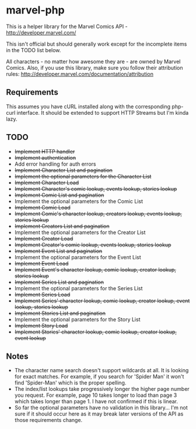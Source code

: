 marvel-php
==========

This is a helper library for the Marvel Comics API - http://developer.marvel.com/

This isn't official but should generally work except for the incomplete items in the TODO list below.

All characters - no matter how awesome they are - are owned by Marvel Comics. Also, if you use this library, make sure you follow their attribution rules: http://developer.marvel.com/documentation/attribution

## Requirements

This assumes you have cURL installed along with the corresponding php-curl interface. It should be extended to support HTTP Streams but I'm kinda lazy.

## TODO

*  ~~Implement HTTP handler~~
*  ~~Implement authentication~~
*  Add error handling for auth errors
*  ~~Implement Character List and pagination~~
*  ~~Implement the optional parameters for the Character List~~
*  ~~Implement Character Load~~
*  ~~Implement Character's comic lookup, events lookup, stories lookup~~
*  ~~Implement Comic List and pagination~~
*  Implement the optional parameters for the Comic List
*  ~~Implement Comic Load~~
*  ~~Implement Comic's character lookup, creators lookup, events lookup, stories lookup~~
*  ~~Implement Creators List and pagination~~
*  Implement the optional parameters for the Creator List
*  ~~Implement Creator Load~~
*  ~~Implement Creator's comic lookup, events lookup, stories lookup~~
*  ~~Implement Event List and pagination~~
*  Implement the optional parameters for the Event List
*  ~~Implement Event Load~~
*  ~~Implement Event's character lookup, comic lookup, creator lookup, stories lookup~~
*  ~~Implement Series List and pagination~~
*  Implement the optional parameters for the Series List
*  ~~Implement Series Load~~
*  ~~Implement Series' character lookup, comic lookup, creator lookup, event lookup, stories lookup~~
*  ~~Implement Stories List and pagination~~
*  Implement the optional parameters for the Story List
*  ~~Implement Story Load~~
*  ~~Implement Stories' character lookup, comic lookup, creator lookup, event lookup~~

## Notes

*  The character name search doesn't support wildcards at all. It is looking for exact matches. For example, if you search for 'Spider Man' it won't find 'Spider-Man' which is the proper spelling.
*  The index/list lookups take progressively longer the higher page number you request. For example, page 10 takes longer to load than page 3 which takes longer than page 1. I have not confirmed if this is linear.
*  So far the optional parameters have no validation in this library... I'm not sure if it should occur here as it may break later versions of the API as those requirements change.
